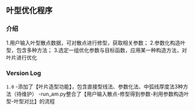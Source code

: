 ## 叶型优化程序

### 介绍
1.用户输入叶型散点数据，可对散点进行修型，获取相关参数；
2.参数化构造叶型，包含多种方法；
3.选定一组优化参数与目标函数，应用某一种构造方法，对叶片进行优化

### Version Log
`1.0`
-添加了【叶片造型功能】，包含直接型线法、参数化法、中弧线厚度法3种方法（待维护）
-run_am.py整合了【用户输入散点-修型得到参数-利用参数构造叶型-叶型对比】的流程


